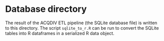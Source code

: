 Database directory
==================

The result of the ACQDIV ETL pipeline (the SQLite database file) is written to this directory. The script `sqlite_to_r.R` can be run to convert the SQLite tables into R dataframes in a serialized R data object.
